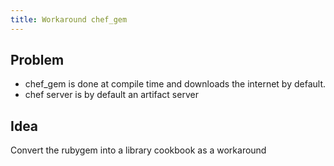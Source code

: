 ```yaml
---
title: Workaround chef_gem
---
```


## Problem

* chef_gem is done at compile time and downloads the internet by default.
* chef server is by default an artifact server

## Idea

Convert the rubygem into a library cookbook as a workaround

